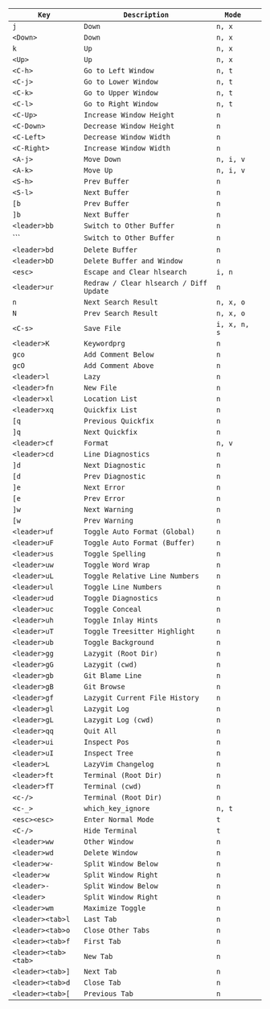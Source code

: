 
| `Key`                | `Description`                           | `Mode`               |     |
| -------------------- | --------------------------------------- | -------------------- | --- |
| `j`                  | `Down`                                  | `n, x`               |     |
| `<Down>`             | `Down`                                  | `n, x`               |     |
| `k`                  | `Up`                                    | `n, x`               |     |
| `<Up>`               | `Up`                                    | `n, x`               |     |
| `<C-h>`              | `Go to Left Window`                     | `n, t`               |     |
| `<C-j>`              | `Go to Lower Window`                    | `n, t`               |     |
| `<C-k>`              | `Go to Upper Window`                    | `n, t`               |     |
| `<C-l>`              | `Go to Right Window`                    | `n, t`               |     |
| `<C-Up>`             | `Increase Window Height`                | `n`                  |     |
| `<C-Down>`           | `Decrease Window Height`                | `n`                  |     |
| `<C-Left>`           | `Decrease Window Width`                 | `n`                  |     |
| `<C-Right>`          | `Increase Window Width`                 | `n`                  |     |
| `<A-j>`              | `Move Down`                             | `n, i, v`            |     |
| `<A-k>`              | `Move Up`                               | `n, i, v`            |     |
| `<S-h>`              | `Prev Buffer`                           | `n`                  |     |
| `<S-l>`              | `Next Buffer`                           | `n`                  |     |
| `[b`                 | `Prev Buffer`                           | `n`                  |     |
| `]b`                 | `Next Buffer`                           | `n`                  |     |
| `<leader>bb`         | `Switch to Other Buffer`                | `n`                  |     |
| `<leader>``          | `Switch to Other Buffer`                | `n`                  |     |
| `<leader>bd`         | `Delete Buffer`                         | `n`                  |     |
| `<leader>bD`         | `Delete Buffer and Window`              | `n`                  |     |
| `<esc>`              | `Escape and Clear hlsearch`             | `i, n`               |     |
| `<leader>ur`         | `Redraw / Clear hlsearch / Diff Update` | `n`                  |     |
| `n`                  | `Next Search Result`                    | `n, x, o`            |     |
| `N`                  | `Prev Search Result`                    | `n, x, o`            |     |
| `<C-s>`              | `Save File`                             | `i, x, n, s`         |     |
| `<leader>K`          | `Keywordprg`                            | `n`                  |     |
| `gco`                | `Add Comment Below`                     | `n`                  |     |
| `gcO`                | `Add Comment Above`                     | `n`                  |     |
| `<leader>l`          | `Lazy`                                  | `n`                  |     |
| `<leader>fn`         | `New File`                              | `n`                  |     |
| `<leader>xl`         | `Location List`                         | `n`                  |     |
| `<leader>xq`         | `Quickfix List`                         | `n`                  |     |
| `[q`                 | `Previous Quickfix`                     | `n`                  |     |
| `]q`                 | `Next Quickfix`                         | `n`                  |     |
| `<leader>cf`         | `Format`                                | `n, v`               |     |
| `<leader>cd`         | `Line Diagnostics`                      | `n`                  |     |
| `]d`                 | `Next Diagnostic`                       | `n`                  |     |
| `[d`                 | `Prev Diagnostic`                       | `n`                  |     |
| `]e`                 | `Next Error`                            | `n`                  |     |
| `[e`                 | `Prev Error`                            | `n`                  |     |
| `]w`                 | `Next Warning`                          | `n`                  |     |
| `[w`                 | `Prev Warning`                          | `n`                  |     |
| `<leader>uf`         | `Toggle Auto Format (Global)`           | `n`                  |     |
| `<leader>uF`         | `Toggle Auto Format (Buffer)`           | `n`                  |     |
| `<leader>us`         | `Toggle Spelling`                       | `n`                  |     |
| `<leader>uw`         | `Toggle Word Wrap`                      | `n`                  |     |
| `<leader>uL`         | `Toggle Relative Line Numbers`          | `n`                  |     |
| `<leader>ul`         | `Toggle Line Numbers`                   | `n`                  |     |
| `<leader>ud`         | `Toggle Diagnostics`                    | `n`                  |     |
| `<leader>uc`         | `Toggle Conceal`                        | `n`                  |     |
| `<leader>uh`         | `Toggle Inlay Hints`                    | `n`                  |     |
| `<leader>uT`         | `Toggle Treesitter Highlight`           | `n`                  |     |
| `<leader>ub`         | `Toggle Background`                     | `n`                  |     |
| `<leader>gg`         | `Lazygit (Root Dir)`                    | `n`                  |     |
| `<leader>gG`         | `Lazygit (cwd)`                         | `n`                  |     |
| `<leader>gb`         | `Git Blame Line`                        | `n`                  |     |
| `<leader>gB`         | `Git Browse`                            | `n`                  |     |
| `<leader>gf`         | `Lazygit Current File History`          | `n`                  |     |
| `<leader>gl`         | `Lazygit Log`                           | `n`                  |     |
| `<leader>gL`         | `Lazygit Log (cwd)`                     | `n`                  |     |
| `<leader>qq`         | `Quit All`                              | `n`                  |     |
| `<leader>ui`         | `Inspect Pos`                           | `n`                  |     |
| `<leader>uI`         | `Inspect Tree`                          | `n`                  |     |
| `<leader>L`          | `LazyVim Changelog`                     | `n`                  |     |
| `<leader>ft`         | `Terminal (Root Dir)`                   | `n`                  |     |
| `<leader>fT`         | `Terminal (cwd)`                        | `n`                  |     |
| `<c-/>`              | `Terminal (Root Dir)`                   | `n`                  |     |
| `<c-_>`              | `which_key_ignore`                      | `n, t`               |     |
| `<esc><esc>`         | `Enter Normal Mode`                     | `t`                  |     |
| `<C-/>`              | `Hide Terminal`                         | `t`                  |     |
| `<leader>ww`         | `Other Window`                          | `n`                  |     |
| `<leader>wd`         | `Delete Window`                         | `n`                  |     |
| `<leader>w-`         | `Split Window Below`                    | `n`                  |     |
| `<leader>w`          | `Split Window Right`                | `n`                   |  |
| `<leader>-`          | `Split Window Below`                    | `n`                  |     |
| `<leader>`           |  `Split Window Right` | `n`                                        | |
| `<leader>wm`         | `Maximize Toggle`                       | `n`                  |     |
| `<leader><tab>l`     | `Last Tab`                              | `n`                  |     |
| `<leader><tab>o`     | `Close Other Tabs`                      | `n`                  |     |
| `<leader><tab>f`     | `First Tab`                             | `n`                  |     |
| `<leader><tab><tab>` | `New Tab`                               | `n`                  |     |
| `<leader><tab>]`     | `Next Tab`                              | `n`                  |     |
| `<leader><tab>d`     | `Close Tab`                             | `n`                  |     |
| `<leader><tab>[`     | `Previous Tab`                          | `n`                  |     |

